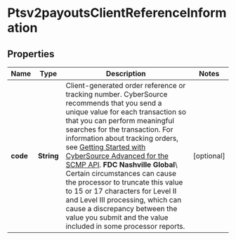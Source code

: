 
# Ptsv2payoutsClientReferenceInformation

## Properties
Name | Type | Description | Notes
------------ | ------------- | ------------- | -------------
**code** | **String** | Client-generated order reference or tracking number. CyberSource recommends that you send a unique value for each transaction so that you can perform meaningful searches for the transaction.  For information about tracking orders, see [Getting Started with CyberSource Advanced for the SCMP API](http://apps.cybersource.com/library/documentation/dev_guides/Getting_Started_SCMP/html/wwhelp/wwhimpl/js/html/wwhelp.htm).  **FDC Nashville Global**\\ Certain circumstances can cause the processor to truncate this value to 15 or 17 characters for Level II and Level III processing, which can cause a discrepancy between the value you submit and the value included in some processor reports.  |  [optional]




